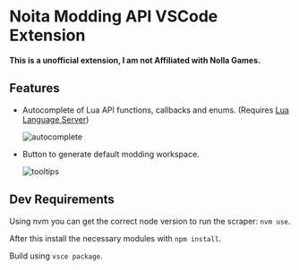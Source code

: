 # Noita Modding API VSCode Extension

**This is a unofficial extension, I am not Affiliated with Nolla Games.**

## Features

- Autocomplete of Lua API functions, callbacks and enums. 
 (Requires [Lua Language Server](https://marketplace.visualstudio.com/items?itemName=sumneko.lua))

  ![autocomplete](https://i.imgur.com/VJCaoBK.png)

- Button to generate default modding workspace.

  ![tooltips](https://i.imgur.com/bipQ3SH.gif)
  
## Dev Requirements

Using nvm you can get the correct node version to run the scraper: `nvm use`.

After this install the necessary modules with `npm install`.

Build using `vsce package`.